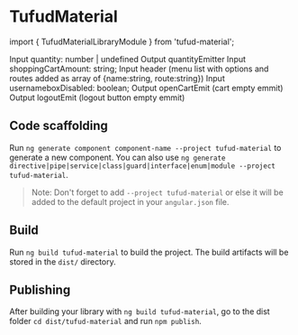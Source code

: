 # TufudMaterial

import { TufudMaterialLibraryModule } from 'tufud-material';

<tf-minus-plus> 
Input quantity: number | undefined
Output quantityEmitter

<tf-header>
Input shoppingCartAmount: string;
Input header  (menu list with options and routes added as array of {name:string,
                route:string})
Input usernameboxDisabled: boolean;
Output openCartEmit (cart empty emmit)
Output logoutEmit (logout button empty emmit)

## Code scaffolding

Run `ng generate component component-name --project tufud-material` to generate a new component. You can also use `ng generate directive|pipe|service|class|guard|interface|enum|module --project tufud-material`.
> Note: Don't forget to add `--project tufud-material` or else it will be added to the default project in your `angular.json` file. 

## Build

Run `ng build tufud-material` to build the project. The build artifacts will be stored in the `dist/` directory.

## Publishing

After building your library with `ng build tufud-material`, go to the dist folder `cd dist/tufud-material` and run `npm publish`.

